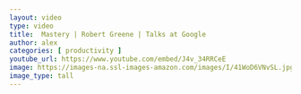 ```yaml
---
layout: video
type: video
title:  Mastery | Robert Greene | Talks at Google
author: alex
categories: [ productivity ]
youtube_url: https://www.youtube.com/embed/J4v_34RRCeE
image: https://images-na.ssl-images-amazon.com/images/I/41WoD6VNvSL.jpg
image_type: tall
---
```


